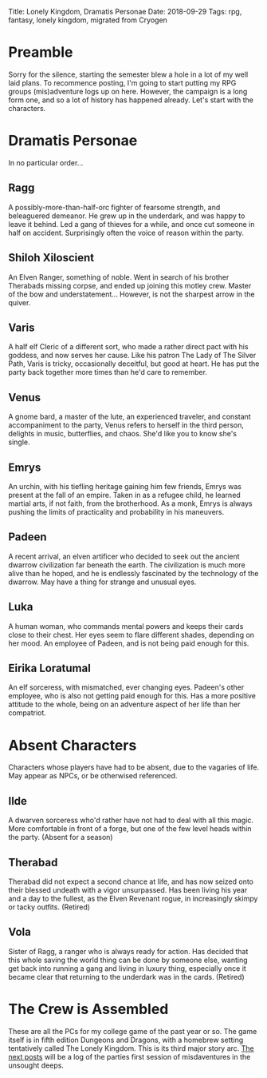 Title: Lonely Kingdom, Dramatis Personae
Date: 2018-09-29
Tags: rpg, fantasy, lonely kingdom, migrated from Cryogen

# Preamble
Sorry for the silence, starting the semester blew a hole in a lot of my well laid plans. To recommence posting, I'm going to start putting my RPG groups (mis)adventure logs up on here. However, the campaign is a long form one, and so a lot of history has happened already. Let's start with the characters.

# Dramatis Personae
In no particular order...

## Ragg
A possibly-more-than-half-orc fighter of fearsome strength, and beleaguered demeanor. He grew up in the underdark, and was happy to leave it behind. Led a gang of thieves for a while, and once cut someone in half on accident. Surprisingly often the voice of reason within the party.

## Shiloh Xiloscient
An Elven Ranger, something of noble. Went in search of his brother Therabads missing corpse, and ended up joining this motley crew. Master of the bow and understatement... However, is not the sharpest arrow in the quiver.

## Varis
A half elf Cleric of a different sort, who made a rather direct pact with his goddess, and now serves her cause. Like his patron The Lady of The Silver Path, Varis is tricky, occasionally deceitful, but good at heart. He has put the party back together more times than he'd care to remember.

## Venus
A gnome bard, a master of the lute, an experienced traveler, and constant accompaniment to the party, Venus refers to herself in the third person, delights in music, butterflies, and chaos. She'd like you to know she's single.

## Emrys
An urchin, with his tiefling heritage gaining him few friends, Emrys was present at the fall of an empire. Taken in as a refugee child, he learned martial arts, if not faith, from the brotherhood. As a monk, Emrys is always pushing the limits of practicality and probability in his maneuvers.

## Padeen
A recent arrival, an elven artificer who decided to seek out the ancient dwarrow civilization far beneath the earth. The civilization is much more alive than he hoped, and he is endlessly fascinated by the technology of the dwarrow.
May have a thing for strange and unusual eyes.

## Luka
A human woman, who commands mental powers and keeps their cards close to their chest. Her eyes seem to flare different shades, depending on her mood. An employee of Padeen, and is not being paid enough for this.

## Eirika Loratumal
An elf sorceress, with mismatched, ever changing eyes. Padeen's other employee, who is also not getting paid enough for this. Has a more positive attitude to the whole, being on an adventure aspect of her life than her compatriot.

# Absent Characters
Characters whose players have had to be absent, due to the vagaries of life. May appear as NPCs, or be otherwised referenced.

## Ilde
A dwarven sorceress who'd rather have not had to deal with all this magic. More comfortable in front of a forge, but one of the few level heads within the party. (Absent for a season)

## Therabad
Therabad did not expect a second chance at life, and has now seized onto their blessed undeath with a vigor unsurpassed. Has been living his year and a day to the fullest, as the Elven Revenant rogue, in increasingly skimpy or tacky outfits. (Retired)

## Vola
Sister of Ragg, a ranger who is always ready for action. Has decided that this whole saving the world thing can be done by someone else, wanting get back into running a gang and living in luxury thing, especially once it became clear that returning to the underdark was in the cards. (Retired)


# The Crew is Assembled
These are all the PCs for my college game of the past year or so. The game itself is in fifth edition Dungeons and  Dragons, with a homebrew setting tentatively called The Lonely Kingdom. This is its third major story arc. [The next posts](/posts/2018-09-29-lonely-kingdom-unsought-deeps-1) will be a log of the parties first session of misdaventures in the unsought deeps.
